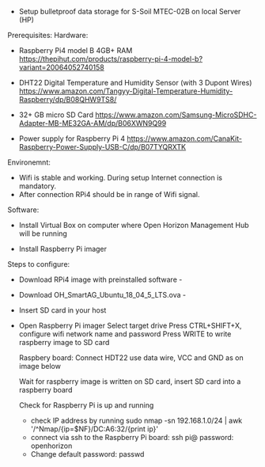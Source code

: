 
- Setup bulletproof data storage for S-Soil MTEC-02B on local Server (HP)

Prerequisites:
Hardware:
- Raspberry Pi4 model B 4GB+ RAM
https://thepihut.com/products/raspberry-pi-4-model-b?variant=20064052740158

- DHT22 Digital Temperature and Humidity Sensor (with 3 Dupont Wires)
https://www.amazon.com/Tangyy-Digital-Temperature-Humidity-Raspberry/dp/B08QHW9TS8/

- 32+ GB micro SD Card
https://www.amazon.com/Samsung-MicroSDHC-Adapter-MB-ME32GA-AM/dp/B06XWN9Q99

- Power supply for Raspberry Pi 4
https://www.amazon.com/CanaKit-Raspberry-Power-Supply-USB-C/dp/B07TYQRXTK

Environemnt:
- Wifi is stable and working. During setup Internet connection is mandatory.
- After connection RPi4 should be in range of Wifi signal.

Software:
- Install Virtual Box on computer where Open Horizon Management Hub will be running

- Install Raspberry Pi imager

Steps to configure:
- Download RPi4 image with preinstalled software - 

- Download OH_SmartAG_Ubuntu_18_04_5_LTS.ova - 

- Insert SD card in your host

- Open Raspberry Pi imager
  Select target drive
  Press CTRL+SHIFT+X, configure wifi network name and password
  Press WRITE to write raspberry image to SD card

  Raspbery board:
    Connect HDT22 use data wire, VCC and GND as on image below
    <image here>
  
  Wait for raspberry image is written on SD card, insert SD card into a raspberry board
  
  Check for Raspberry Pi is up and running
    - check IP address by running 
      sudo nmap -sn 192.168.1.0/24 | awk '/^Nmap/{ip=$NF}/DC:A6:32/{print ip}'
    - connect via ssh to the Raspberry Pi board:
      ssh pi@<IP address from previous step>
      password: openhorizon
    - Change default password:
      passwd
